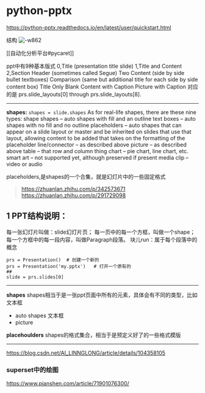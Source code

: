 # python-pptx

https://python-pptx.readthedocs.io/en/latest/user/quickstart.html


结构
![-w862](../../../Draft/media/16069778348269.jpg)



[[自动化分析平台#pycaret]]


ppt中有9种基本版式
0,Title (presentation title slide)
1,Title and Content
2,Section Header (sometimes called Segue)
Two Content (side by side bullet textboxes)
Comparison (same but additional title for each side by side content box)
Title Only
Blank
Content with Caption
Picture with Caption
对应的是 prs.slide_layouts[0] through prs.slide_layouts[8].

---
**shapes:**  `shapes = slide.shapes`
As for real-life shapes, there are these nine types:
shape shapes – auto shapes with fill and an outline
text boxes – auto shapes with no fill and no outline
placeholders – auto shapes that can appear on a slide layout or master and be inherited on slides that use that layout, allowing content to be added that takes on the formatting of the placeholder
line/connector – as described above
picture – as described above
table – that row and column thing
chart – pie chart, line chart, etc.
smart art – not supported yet, although preserved if present
media clip – video or audio

placeholders,是shapes的一个合集，就是幻灯片中的一些固定格式


> https://zhuanlan.zhihu.com/p/342573671
> https://zhuanlan.zhihu.com/p/291729098


## 1 PPT结构说明：
每一张幻灯片叫做：slide幻灯片页；
每一页中的每一个方框，叫做一个shape；
每一个方框中的每一段内容，叫做Paragraph段落。
块儿run：属于每个段落中的概念

```
prs = Presentation()  # 创建一个新的
prs = Presentation('my.pptx')   # 打开一个原有的
##
slide = prs.slides[0]

```

---


**shapes**
shapes相当于是一张ppt页面中所有的元素，具体会有不同的类型，比如文本框
- auto shapes 文本框
- picture




**placehoulders**
shapes的格式集合，相当于是预定义好了的一些格式模版


---


https://blog.csdn.net/AI_LINNGLONG/article/details/104358105




### superset中的绘图
https://www.pianshen.com/article/71901076300/